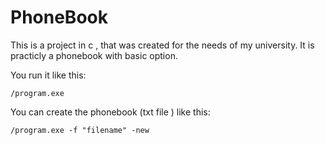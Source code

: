 # PhoneBook
This is a project in c , that was created for the needs of my university.
It is practicly a phonebook with basic option.

You run it like this:
```
/program.exe
```

You can create the phonebook (txt file ) like this: 
```
/program.exe -f "filename" -new
```
